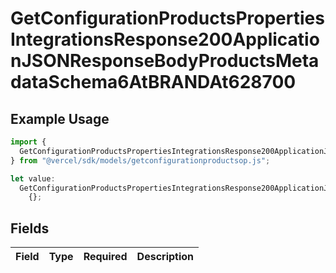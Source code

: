 # GetConfigurationProductsPropertiesIntegrationsResponse200ApplicationJSONResponseBodyProductsMetadataSchema6AtBRANDAt628700

## Example Usage

```typescript
import {
  GetConfigurationProductsPropertiesIntegrationsResponse200ApplicationJSONResponseBodyProductsMetadataSchema6AtBRANDAt628700,
} from "@vercel/sdk/models/getconfigurationproductsop.js";

let value:
  GetConfigurationProductsPropertiesIntegrationsResponse200ApplicationJSONResponseBodyProductsMetadataSchema6AtBRANDAt628700 =
    {};
```

## Fields

| Field       | Type        | Required    | Description |
| ----------- | ----------- | ----------- | ----------- |